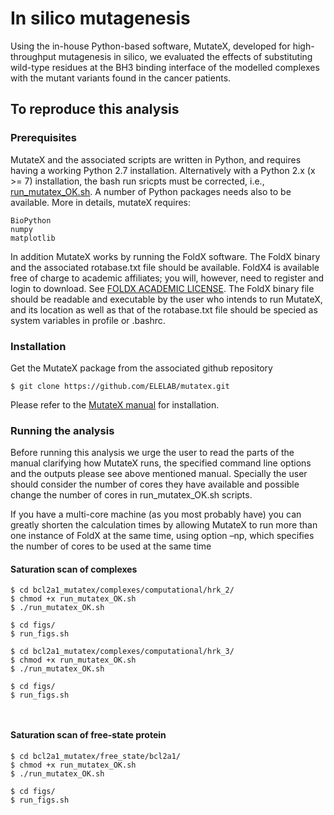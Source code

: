 # In silico mutagenesis

Using the in-house Python-based software, MutateX, developed for high-throughput mutagenesis in silico, we evaluated the effects of substituting wild-type residues at the BH3 binding interface of the modelled complexes with the mutant variants found in the cancer patients.

## To reproduce this analysis

### Prerequisites

MutateX and the associated scripts are written in Python, and requires having a working Python 2.7 installation. Alternatively with a Python 2.x (x >= 7) installation, the bash run sricpts must be corrected, i.e., [run_mutatex_OK.sh](complexes/computational/hrk_2/run_mutatex_OK.sh). A number of Python packages needs also to be available. More in details, mutateX requires:

```
BioPython
numpy
matplotlib
```

In addition MutateX works by running the FoldX software. The FoldX binary and the associated rotabase.txt file should be available. FoldX4 is available free of charge to academic affiliates; you will, however, need to register and login to download. See [FOLDX ACADEMIC LICENSE](http://foldxsuite.crg.eu/academic-license-info). The FoldX binary file should be readable and executable by the user who intends to run MutateX, and its location as well as that of the rotabase.txt file should be specied as system variables in profile or .bashrc.

### Installation

Get the MutateX package from the associated github repository
```
$ git clone https://github.com/ELELAB/mutatex.git 
```

Please refer to the [MutateX manual](https://github.com/ELELAB/mutatex/blob/master/doc/manual.lyx) for installation.

### Running the analysis

Before running this analysis we urge the user to read the parts of the manual clarifying how MutateX runs, the specified command line options and the outputs please see above mentioned manual. Specially the user should consider the number of cores they have available and possible change the number of cores in run_mutatex_OK.sh scripts.

If you have a multi-core machine (as you most probably have) you can greatly shorten the calculation times by allowing MutateX to run more than one instance of FoldX at the same time, using option –np, which specifies the number of cores to be used at the same time


#### Saturation scan of complexes

```
$ cd bcl2a1_mutatex/complexes/computational/hrk_2/
$ chmod +x run_mutatex_OK.sh
$ ./run_mutatex_OK.sh

$ cd figs/
$ run_figs.sh
```

```
$ cd bcl2a1_mutatex/complexes/computational/hrk_3/
$ chmod +x run_mutatex_OK.sh
$ ./run_mutatex_OK.sh

$ cd figs/
$ run_figs.sh
```

```
```

```

```
#### Saturation scan of free-state protein
```
$ cd bcl2a1_mutatex/free_state/bcl2a1/
$ chmod +x run_mutatex_OK.sh
$ ./run_mutatex_OK.sh

$ cd figs/
$ run_figs.sh
```


